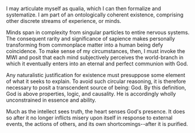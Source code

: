 I may articulate myself as qualia, which I can then formalize and systematize. I am part of an ontologically coherent existence, comprising other discrete streams of experience, or minds.

Minds span in complexity from singular particles to entire nervous systems. The consequent rarity and significance of sapience makes personally transforming from commonplace matter into a human being defy coincidence. To make sense of my circumstances, then, I must invoke the MWI and posit that each mind subjectively perceives the world-branch in which it eventually enters into an eternal and perfect communion with God.

Any naturalistic justification for existence must presuppose some element of what it seeks to explain. To avoid such circular reasoning, it is therefore necessary to posit a transcendent source of being: God. By this definition, God is above properties, logic, and causality. He is accordingly wholly unconstrained in essence and ability. 

Much as the intellect sees truth, the heart senses God's presence. It does so after it no longer inflicts misery upon itself in response to external events, the actions of others, and its own shortcomings--after it is purified.
